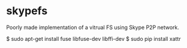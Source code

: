 # skypefs
Poorly made implementation of a vitrual FS using Skype P2P network.

$ sudo apt-get install fuse libfuse-dev libffi-dev 
$ sudo pip install xattr
